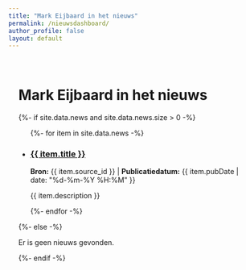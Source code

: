 ```yaml
---
title: "Mark Eijbaard in het nieuws"
permalink: /nieuwsdashboard/
author_profile: false
layout: default
---
```


<style>
  .content-wrapper {
    max-width: 800px; /* Adjust this width as you see fit */
    margin: 0 auto;   /* This centers the container */
    padding: 20px;    /* Optional: adds some space around the content */
  }
</style>

<div class="content-wrapper">

  <h1>Mark Eijbaard in het nieuws</h1>
  <div id="nieuws-dashboard">
    {%- if site.data.news and site.data.news.size > 0 -%}
      <ul>
        {%- for item in site.data.news -%}
          <li data-pubdate="{{ item.pubDate }}">
            <h3><a href="{{ item.link }}" target="_blank" rel="noopener noreferrer">{{ item.title }}</a></h3>
            <p><strong>Bron:</strong> {{ item.source_id }} | <strong>Publicatiedatum:</strong> {{ item.pubDate | date: "%d-%m-%Y %H:%M" }}</p>
            <p>{{ item.description }}</p>
          </li>
        {%- endfor -%}
      </ul>
    {%- else -%}
      <p>Er is geen nieuws gevonden.</p>
    {%- endif -%}
  </div>

</div>
<script>
  document.addEventListener('DOMContentLoaded', function() {
    // Stel de tijd in voor 25 uur geleden (iets ruimer voor de zekerheid)
    const twentyFiveHoursAgo = new Date();
    twentyFiveHoursAgo.setHours(twentyFiveHoursAgo.getHours() - 25);

    // Zoek alle nieuws-items op de pagina
    const newsItems = document.querySelectorAll('#nieuws-dashboard li');
    
    newsItems.forEach(item => {
      // Haal de publicatiedatum op die we in de HTML hebben gezet
      const pubDateString = item.dataset.pubdate;
      if (pubDateString) {
        const pubDate = new Date(pubDateString.replace(" ", "T") + "Z"); // Maak datum compatibel
        
        // Als het bericht recent is, voeg een "Nieuw" label toe
        if (pubDate > twentyFiveHoursAgo) {
          const newBadge = document.createElement('span');
          newBadge.textContent = '✨ Nieuw';
          newBadge.style.backgroundColor = '#28a745';
          newBadge.style.color = 'white';
          newBadge.style.padding = '3px 8px';
          newBadge.style.marginLeft = '10px';
          newBadge.style.borderRadius = '5px';
          newBadge.style.fontSize = '0.8em';
          newBadge.style.fontWeight = 'bold';
          item.querySelector('h3').appendChild(newBadge);
        }
      }
    });
  });
</script>
